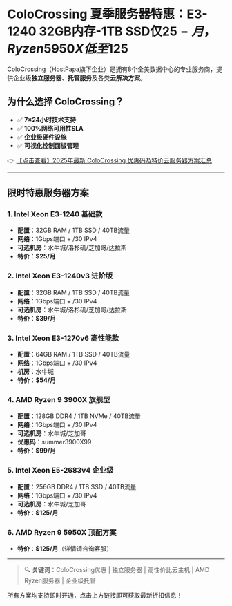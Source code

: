 # ColoCrossing 夏季服务器特惠：E3-1240 32GB内存-1TB SSD仅$25-月，Ryzen 5950X低至$125

ColoCrossing（HostPapa旗下企业）是拥有8个全美数据中心的专业服务商，提供企业级**独立服务器**、**托管服务**及各类**云解决方案**。

## 为什么选择 ColoCrossing？
- ✅ **7×24小时技术支持**
- ✅ **100%网络可用性SLA**
- ✅ **企业级硬件设施**
- ✅ **可视化控制面板管理**

👉 [【点击查看】2025年最新 ColoCrossing 优惠码及特价云服务器方案汇总](https://bit.ly/ColoCrossing)

---

## 限时特惠服务器方案

### 1. Intel Xeon E3-1240 基础款
- **配置**：32GB RAM / 1TB SSD / 40TB流量
- **网络**：1Gbps端口 + /30 IPv4
- **可选机房**：水牛城/洛杉矶/芝加哥/达拉斯
- **特价**：**$25/月**

### 2. Intel Xeon E3-1240v3 进阶版
- **配置**：32GB RAM / 1TB SSD / 40TB流量
- **网络**：1Gbps端口 + /30 IPv4
- **可选机房**：水牛城/洛杉矶/芝加哥/达拉斯
- **特价**：**$39/月**

### 3. Intel Xeon E3-1270v6 高性能款
- **配置**：64GB RAM / 1TB SSD / 40TB流量
- **网络**：1Gbps端口 + /30 IPv4
- **机房**：水牛城
- **特价**：**$54/月**

### 4. AMD Ryzen 9 3900X 旗舰型
- **配置**：128GB DDR4 / 1TB NVMe / 40TB流量
- **网络**：1Gbps端口 + /30 IPv4
- **可选机房**：水牛城/芝加哥
- **优惠码**：summer3900X99
- **特价**：**$99/月**

### 5. Intel Xeon E5-2683v4 企业级
- **配置**：256GB DDR4 / 1TB SSD / 40TB流量
- **网络**：1Gbps端口 + /30 IPv4
- **可选机房**：水牛城/芝加哥
- **特价**：**$125/月**

### 6. AMD Ryzen 9 5950X 顶配方案
- **特价**：**$125/月**（详情请咨询客服）

---

> 🔍 **关键词**：ColoCrossing优惠 | 独立服务器 | 高性价比云主机 | AMD Ryzen服务器 | 企业级托管

所有方案均支持即时开通，点击上方链接即可获取最新折扣信息！